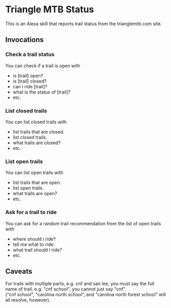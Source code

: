 # Triangle MTB Status

This is an Alexa skill that reports trail status from the trianglemtb.com site.

## Invocations

### Check a trail status

You can check if a trail is open with 
* is [trail] open?
* is [trail] closed?
* can i ride [trail]?
* what is the status of [trail]?
* etc.

### List closed trails

You can list closed trails with

* list trails that are closed.
* list closed trails.
* what trails are closed?
* etc.

### List open trails

You can list open trails with

* list trails that are open.
* list open trails.
* what trails are open?
* etc.

### Ask for a trail to ride

You can ask for a random trail recommendation from the list of
open trails with

* where should i ride?
* tell me what to ride.
* what trail should i ride?
* etc.

## Caveats
For trails with multiple parts, e.g. cnf and san lee, you must say the 
full name of trail, e.g. "cnf school", you cannot just say "cnf".  
("cnf school", "carolina north school", and "carolina north forest school" 
will all resolve, however).

